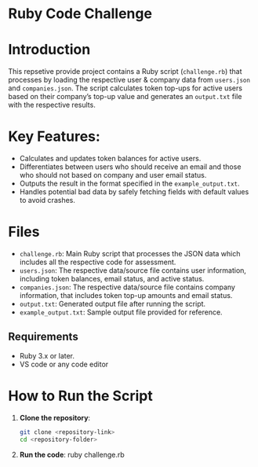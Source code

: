 # Ruby Code Challenge

# Introduction

This repsetive provide project contains a Ruby script (`challenge.rb`) that processes by loading the respective user & company data from `users.json` and `companies.json`.
The script calculates token top-ups for active users based on their company’s top-up value and generates an `output.txt` file with the respective results.

# Key Features:

- Calculates and updates token balances for active users.
- Differentiates between users who should receive an email and those who should not based on company and user email status.
- Outputs the result in the format specified in the `example_output.txt`.
- Handles potential bad data by safely fetching fields with default values to avoid crashes.

# Files

- `challenge.rb`: Main Ruby script that processes the JSON data which includes all the respective code for assessment.
- `users.json`: The respective data/source file contains user information, including token balances, email status, and active status.
- `companies.json`: The respective data/source file contains company information, that includes token top-up amounts and email status.
- `output.txt`: Generated output file after running the script.
- `example_output.txt`: Sample output file provided for reference.

## Requirements

- Ruby 3.x or later.
- VS code or any code editor

# How to Run the Script

1. **Clone the repository**:
   ```bash
   git clone <repository-link>
   cd <repository-folder>
   ```
2. **Run the code**:
   ruby challenge.rb
